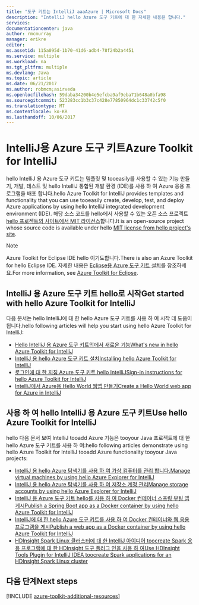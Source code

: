 ```yaml
---
title: "도구 키트는 IntelliJ aaaAzure | Microsoft Docs"
description: "IntelliJ hello Azure 도구 키트에 대 한 자세한 내용은 합니다."
services: 
documentationcenter: java
author: rmcmurray
manager: erikre
editor: 
ms.assetid: 115a095d-1b70-41d6-adb4-78f24b2a4451
ms.service: multiple
ms.workload: na
ms.tgt_pltfrm: multiple
ms.devlang: Java
ms.topic: article
ms.date: 06/21/2017
ms.author: robmcm;asirveda
ms.openlocfilehash: 59daba34200b4e5efcba9af9eba71b648a0bfa98
ms.sourcegitcommit: 523283cc1b3c37c428e77850964dc1c33742c5f0
ms.translationtype: MT
ms.contentlocale: ko-KR
ms.lasthandoff: 10/06/2017
---
```

# <a name="azure-toolkit-for-intellij"></a><span data-ttu-id="77d7d-103">IntelliJ용 Azure 도구 키트</span><span class="sxs-lookup"><span data-stu-id="77d7d-103">Azure Toolkit for IntelliJ</span></span>
<span data-ttu-id="77d7d-104">hello IntelliJ 용 Azure 도구 키트는 템플릿 및 tooeasily를 사용할 수 있는 기능 만들기, 개발, 테스트 및 hello IntelliJ 통합된 개발 환경 (IDE)를 사용 하 여 Azure 응용 프로그램을 배포 합니다.</span><span class="sxs-lookup"><span data-stu-id="77d7d-104">hello Azure Toolkit for IntelliJ provides templates and functionality that you can use tooeasily create, develop, test, and deploy Azure applications by using hello IntelliJ integrated development environment (IDE).</span></span> <span data-ttu-id="77d7d-105">해당 소스 코드를 hello에서 사용할 수 있는 오픈 소스 프로젝트 [hello 프로젝트의 사이트에서 MIT 라이선스](https://github.com/microsoft/azure-tools-for-java)합니다.</span><span class="sxs-lookup"><span data-stu-id="77d7d-105">It is an open-source project whose source code is available under hello [MIT license from hello project's site](https://github.com/microsoft/azure-tools-for-java).</span></span>

> [!NOTE]
> <span data-ttu-id="77d7d-106">Azure Toolkit for Eclipse IDE hello 이기도합니다.</span><span class="sxs-lookup"><span data-stu-id="77d7d-106">There is also an Azure Toolkit for hello Eclipse IDE.</span></span> <span data-ttu-id="77d7d-107">자세한 내용은 [Eclipse용 Azure 도구 키트 설치](azure-toolkit-for-eclipse.md)를 참조하세요.</span><span class="sxs-lookup"><span data-stu-id="77d7d-107">For more information, see [Azure Toolkit for Eclipse](azure-toolkit-for-eclipse.md).</span></span>
> 
> 

## <a name="get-started-with-hello-azure-toolkit-for-intellij"></a><span data-ttu-id="77d7d-108">IntelliJ 용 Azure 도구 키트 hello로 시작</span><span class="sxs-lookup"><span data-stu-id="77d7d-108">Get started with hello Azure Toolkit for IntelliJ</span></span>
<span data-ttu-id="77d7d-109">다음 문서는 hello IntelliJ에 대 한 hello Azure 도구 키트를 사용 하 여 시작 데 도움이 됩니다.</span><span class="sxs-lookup"><span data-stu-id="77d7d-109">hello following articles will help you start using hello Azure Toolkit for IntelliJ:</span></span>

* [<span data-ttu-id="77d7d-110">Hello IntelliJ 용 Azure 도구 키트의에서 새로운 기능</span><span class="sxs-lookup"><span data-stu-id="77d7d-110">What's new in hello Azure Toolkit for IntelliJ</span></span>](azure-toolkit-for-intellij-whats-new.md)
* [<span data-ttu-id="77d7d-111">IntelliJ 용 hello Azure 도구 키트 설치</span><span class="sxs-lookup"><span data-stu-id="77d7d-111">Installing hello Azure Toolkit for IntelliJ</span></span>](azure-toolkit-for-intellij-installation.md)
* [<span data-ttu-id="77d7d-112">로그인에 대 한 지침 Azure 도구 키트 hello IntelliJ</span><span class="sxs-lookup"><span data-stu-id="77d7d-112">Sign-in instructions for hello Azure Toolkit for IntelliJ</span></span>](azure-toolkit-for-intellij-sign-in-instructions.md)
* [<span data-ttu-id="77d7d-113">IntelliJ에서 Azure용 Hello World 웹앱 만들기</span><span class="sxs-lookup"><span data-stu-id="77d7d-113">Create a Hello World web app for Azure in IntelliJ</span></span>](app-service-web/app-service-web-intellij-create-hello-world-web-app.md)

## <a name="use-hello-azure-toolkit-for-intellij"></a><span data-ttu-id="77d7d-114">사용 하 여 hello IntelliJ 용 Azure 도구 키트</span><span class="sxs-lookup"><span data-stu-id="77d7d-114">Use hello Azure Toolkit for IntelliJ</span></span>
<span data-ttu-id="77d7d-115">hello 다음 문서 보여 IntelliJ tooadd Azure 기능은 tooyour Java 프로젝트에 대 한 hello Azure 도구 키트를 사용 하 여:</span><span class="sxs-lookup"><span data-stu-id="77d7d-115">hello following articles demonstrate using hello Azure Toolkit for IntelliJ tooadd Azure functionality tooyour Java projects:</span></span>

* [<span data-ttu-id="77d7d-116">IntelliJ 용 hello Azure 탐색기를 사용 하 여 가상 컴퓨터를 관리 합니다.</span><span class="sxs-lookup"><span data-stu-id="77d7d-116">Manage virtual machines by using hello Azure Explorer for IntelliJ</span></span>](azure-toolkit-for-intellij-managing-storage-accounts-using-azure-explorer.md)
* [<span data-ttu-id="77d7d-117">IntelliJ 용 hello Azure 탐색기를 사용 하 여 저장소 계정 관리</span><span class="sxs-lookup"><span data-stu-id="77d7d-117">Manage storage accounts by using hello Azure Explorer for IntelliJ</span></span>](azure-toolkit-for-intellij-managing-virtual-machines-using-azure-explorer.md)
* [<span data-ttu-id="77d7d-118">IntelliJ 용 Azure 도구 키트 hello를 사용 하 여 Docker 컨테이너 스프링 부팅 앱 게시</span><span class="sxs-lookup"><span data-stu-id="77d7d-118">Publish a Spring Boot app as a Docker container by using hello Azure Toolkit for IntelliJ</span></span>](azure-toolkit-for-intellij-publish-spring-boot-docker-app.md)
* [<span data-ttu-id="77d7d-119">IntelliJ에 대 한 hello Azure 도구 키트를 사용 하 여 Docker 컨테이너와 웹 응용 프로그램을 게시</span><span class="sxs-lookup"><span data-stu-id="77d7d-119">Publish a web app as a Docker container by using hello Azure Toolkit for IntelliJ</span></span>](azure-toolkit-for-intellij-publish-as-docker-container.md)
* [<span data-ttu-id="77d7d-120">HDInsight Spark Linux 클러스터에 대 한 IntelliJ 아이디어 toocreate Spark 응용 프로그램에 대 한 HDInsight 도구 플러그 인을 사용 하 여</span><span class="sxs-lookup"><span data-stu-id="77d7d-120">Use HDInsight Tools Plugin for IntelliJ IDEA toocreate Spark applications for an HDInsight Spark Linux cluster</span></span>](hdinsight/hdinsight-apache-spark-intellij-tool-plugin.md)

## <a name="next-steps"></a><span data-ttu-id="77d7d-121">다음 단계</span><span class="sxs-lookup"><span data-stu-id="77d7d-121">Next steps</span></span>

[!INCLUDE [azure-toolkit-additional-resources](../includes/azure-toolkit-additional-resources.md)]

<!-- URL List -->

[Azure Java Developer Center]: https://azure.microsoft.com/develop/java/
[Java Tools for Visual Studio Team Services]: https://java.visualstudio.com/

<!-- Temporarily Deprecated URLs -->

<!-- [Debug a Java Web App on Azure in IntelliJ]: ./app-service-web/app-service-web-debug-java-web-app-in-intellij.md -->
